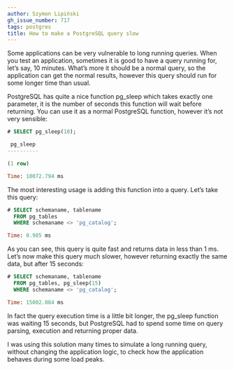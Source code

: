 ```yaml
---
author: Szymon Lipiński
gh_issue_number: 717
tags: postgres
title: How to make a PostgreSQL query slow
---
```


Some applications can be very vulnerable to long running queries. When you test an application, sometimes it is good to have a query running for, let’s say, 10 minutes. What’s more it should be a normal query, so the application can get the normal results, however this query should run for some longer time than usual.

PostgreSQL has quite a nice function pg_sleep which takes exactly one parameter, it is the number of seconds this function will wait before returning. You can use it as a normal PostgreSQL function, however it’s not very sensible:

```sql
# SELECT pg_sleep(10);

 pg_sleep
----------

(1 row)

Time: 10072.794 ms
```

The most interesting usage is adding this function into a query. Let’s take this query:

```sql
# SELECT schemaname, tablename
  FROM pg_tables
  WHERE schemaname <> 'pg_catalog';

Time: 0.985 ms
```

As you can see, this query is quite fast and returns data in less than 1 ms. Let’s now make this query much slower, however returning exactly the same data, but after 15 seconds:

```sql
# SELECT schemaname, tablename
  FROM pg_tables, pg_sleep(15)
  WHERE schemaname <> 'pg_catalog';

Time: 15002.084 ms
```

In fact the query execution time is a little bit longer, the pg_sleep function was waiting 15 seconds, but PostgreSQL had to spend some time on query parsing, execution and returning proper data.

I was using this solution many times to simulate a long running query, without changing the application logic, to check how the application behaves during some load peaks.
